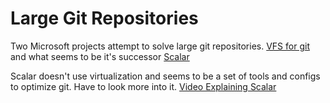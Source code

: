 # Large Git Repositories

Two Microsoft projects attempt to solve large git repositories. [VFS for git](https://github.com/microsoft/VFSForGit) 
and what seems to be it's successor [Scalar](https://github.com/microsoft/scalar)

Scalar doesn't use virtualization and seems to be a set of tools and configs to optimize git. Have to look more into it.
[Video Explaining Scalar](https://www.youtube.com/watch?v=USLB1gwl1vA)
